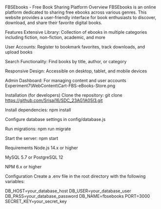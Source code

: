 FBSEbooks - Free Book Sharing Platform
Overview
FBSEbooks is an online platform dedicated to sharing free ebooks across various genres. This website provides a user-friendly interface for book enthusiasts to discover, download, and share their favorite digital books.

Features
Extensive Library: Collection of ebooks in multiple categories including fiction, non-fiction, academic, and more

User Accounts: Register to bookmark favorites, track downloads, and upload books

Search Functionality: Find books by title, author, or category

Responsive Design: Accessible on desktop, tablet, and mobile devices

Admin Dashboard: For managing content and user accounts  Experiment7\WebContent\Cart-FBS-eBooks-Store.png

Installation (for developers)
Clone the repository: git clone https://github.com/Srisai16/SDC_23AG1A05I3.git

Install dependencies: npm install

Configure database settings in config/database.js

Run migrations: npm run migrate

Start the server: npm start

Requirements
Node.js 14.x or higher

MySQL 5.7 or PostgreSQL 12

NPM 6.x or higher

Configuration
Create a .env file in the root directory with the following variables:

DB_HOST=your_database_host
DB_USER=your_database_user
DB_PASS=your_database_password
DB_NAME=fbsebooks
PORT=3000
SECRET_KEY=your_secret_key